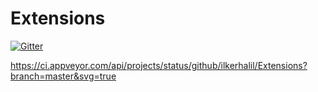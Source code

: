 # Extensions

[![Gitter](https://badges.gitter.im/Join%20Chat.svg)](https://gitter.im/ilkerhalil/Extensions?utm_source=badge&utm_medium=badge&utm_campaign=pr-badge&utm_content=badge)

https://ci.appveyor.com/api/projects/status/github/ilkerhalil/Extensions?branch=master&svg=true
